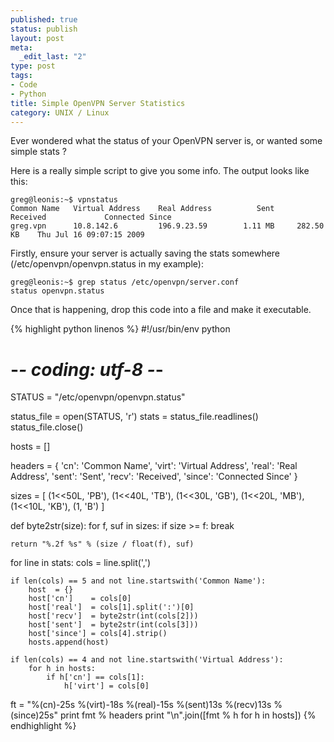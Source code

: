 ```yaml
--- 
published: true
status: publish
layout: post
meta: 
  _edit_last: "2"
type: post
tags: 
- Code
- Python
title: Simple OpenVPN Server Statistics
category: UNIX / Linux
---
```

Ever wondered what the status of your OpenVPN server is, or wanted some simple stats ?

Here is a really simple script to give you some info. The output looks like this:

    greg@leonis:~$ vpnstatus
    Common Name   Virtual Address    Real Address          Sent      Received             Connected Since
    greg.vpn      10.8.142.6         196.9.23.59        1.11 MB     282.50 KB    Thu Jul 16 09:07:15 2009

Firstly, ensure your server is actually saving the stats somewhere (/etc/openvpn/openvpn.status in my example):

    greg@leonis:~$ grep status /etc/openvpn/server.conf 
    status openvpn.status

Once that is happening, drop this code into a file and make it executable.

{% highlight python linenos %}
#!/usr/bin/env python
# -*- coding: utf-8 -*-

STATUS = "/etc/openvpn/openvpn.status"

status_file = open(STATUS, 'r')
stats = status_file.readlines()
status_file.close()

hosts = []

headers = {
    'cn':    'Common Name', 
    'virt':  'Virtual Address', 
    'real':  'Real Address', 
    'sent':  'Sent', 
    'recv':  'Received', 
    'since': 'Connected Since'
}

sizes = [
    (1<<50L, 'PB'),
    (1<<40L, 'TB'),
    (1<<30L, 'GB'),
    (1<<20L, 'MB'),
    (1<<10L, 'KB'),
    (1,       'B')
]

def byte2str(size):
    for f, suf in sizes:
        if size >= f:
            break
 
    return "%.2f %s" % (size / float(f), suf)


for line in stats:
    cols = line.split(',')

    if len(cols) == 5 and not line.startswith('Common Name'):
        host  = {}
        host['cn']    = cols[0]
        host['real']  = cols[1].split(':')[0]
        host['recv']  = byte2str(int(cols[2]))
        host['sent']  = byte2str(int(cols[3]))
        host['since'] = cols[4].strip()
        hosts.append(host)

    if len(cols) == 4 and not line.startswith('Virtual Address'):
        for h in hosts:
            if h['cn'] == cols[1]:
                h['virt'] = cols[0]


ft = "%(cn)-25s %(virt)-18s %(real)-15s %(sent)13s %(recv)13s %(since)25s"
print fmt % headers
print "\n".join([fmt % h for h in hosts])
{% endhighlight %}
